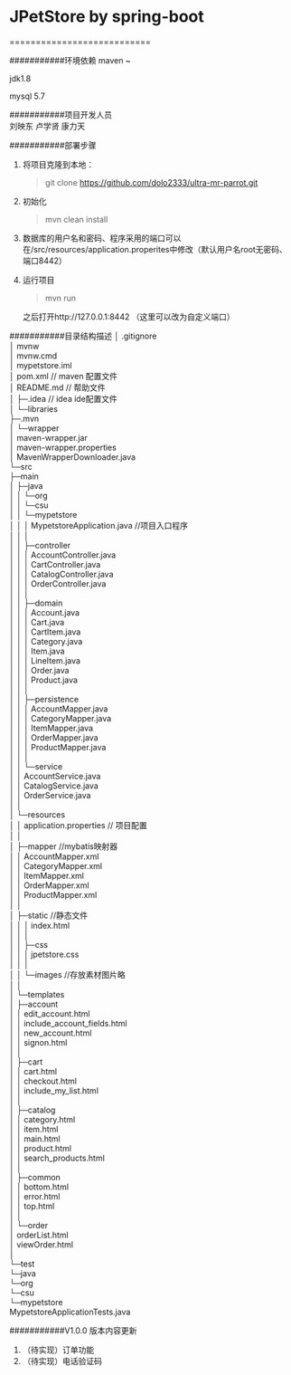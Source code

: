 # JPetStore by spring-boot
===========================

###########环境依赖
maven ~

jdk1.8

mysql 5.7



###########项目开发人员    
刘映东
卢学贤
康力天



###########部署步骤



1. 将项目克隆到本地：

   > git clone https://github.com/dolo2333/ultra-mr-parrot.git

2. 初始化

   > mvn clean install

3. 数据库的用户名和密码、程序采用的端口可以在/src/resources/application.properites中修改（默认用户名root无密码、端口8442）

4. 运行项目

   > mvn run

   之后打开http://127.0.0.1:8442 （这里可以改为自定义端口）

   

###########目录结构描述
│  .gitignore  
│  mvnw  
│  mvnw.cmd  
│  mypetstore.iml  			
│  pom.xml             		 // maven 配置文件  
│  README.md               // 帮助文件  
│
├─.idea							// idea ide配置文件  
│  └─libraries  
├─.mvn  
│  └─wrapper  
│          maven-wrapper.jar  
│          maven-wrapper.properties  
│          MavenWrapperDownloader.java  
└─src  
    ├─main  
    │  ├─java  
    │  │  └─org  
    │  │      └─csu  
    │  │          └─mypetstore  
    │  │              │  MypetstoreApplication.java	//项目入口程序  
    │  │              │  
    │  │              ├─controller  
    │  │              │      AccountController.java  
    │  │              │      CartController.java  
    │  │              │      CatalogController.java  
    │  │              │      OrderController.java  
    │  │              │  
    │  │              ├─domain  
    │  │              │      Account.java  
    │  │              │      Cart.java  
    │  │              │      CartItem.java  
    │  │              │      Category.java  
    │  │              │      Item.java  
    │  │              │      LineItem.java  
    │  │              │      Order.java  
    │  │              │      Product.java  
    │  │              │  
    │  │              ├─persistence  
    │  │              │      AccountMapper.java  
    │  │              │      CategoryMapper.java  
    │  │              │      ItemMapper.java  
    │  │              │      OrderMapper.java  
    │  │              │      ProductMapper.java  
    │  │              │  
    │  │              └─service  
    │  │                      AccountService.java  
    │  │                      CatalogService.java  
    │  │                      OrderService.java  
    │  │  
    │  └─resources  
    │      │  application.properties						// 项目配置  
    │      │  
    │      ├─mapper												//mybatis映射器  
    │      │      AccountMapper.xml  
    │      │      CategoryMapper.xml  
    │      │      ItemMapper.xml  
    │      │      OrderMapper.xml  
    │      │      ProductMapper.xml  
    │      │  
    │      ├─static													//静态文件  
    │      │  │  index.html  
    │      │  │  
    │      │  ├─css  
    │      │  │      jpetstore.css  
    │      │  │  
    │      │  └─images												//存放素材图片略  
    │      │  
    │      └─templates  
    │          ├─account  
    │          │      edit_account.html  
    │          │      include_account_fields.html  
    │          │      new_account.html  
    │          │      signon.html  
    │          │  
    │          ├─cart  
    │          │      cart.html  
    │          │      checkout.html  
    │          │      include_my_list.html  
    │          │  
    │          ├─catalog  
    │          │      category.html  
    │          │      item.html  
    │          │      main.html  
    │          │      product.html  
    │          │      search_products.html  
    │          │  
    │          ├─common  
    │          │      bottom.html  
    │          │      error.html  
    │          │      top.html  
    │          │  
    │          └─order  
    │                  orderList.html  
    │                  viewOrder.html  
    │  
    └─test  
        └─java  
             └─org  
                └─csu  
                    └─mypetstore  
                            MypetstoreApplicationTests.java  

###########V1.0.0 版本内容更新

1. （待实现）订单功能
2. （待实现）电话验证码

